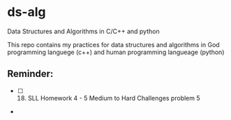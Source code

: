 # ds-alg
Data Structures and Algorithms in C/C++ and python

This repo contains my practices for data structures and algorithms in God programming languege (c++) and human programming langueage (python) 

## Reminder: 

- [ ] 18. SLL Homework 4 - 5 Medium to Hard Challenges problem 5
- 